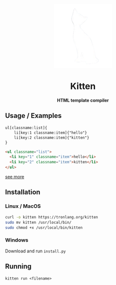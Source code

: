 <div align="center">

![Logo](./kitten.png)

# Kitten

#### HTML template compiler

</div>

## Usage / Examples

```kitten
ul[classname:list]{
    li[key:1 classname:item]{"hello"}
    li[key:2 classname:item]{"kitten"}
}
```

```html
<ul classname="list">
  <li key="1" classname="item">hello</li>
  <li key="2" classname="item">kitten</li>
</ul>
```

[see more](/docs/index.kitten)

## Installation

### Linux / MacOS

```bash
curl -o kitten https://tronlang.org/kitten
sudo mv kitten /usr/local/bin/
sudo chmod +x /usr/local/bin/kitten
```

### Windows

Download and run `install.py`

## Running

```
kitten run <filename>
```
